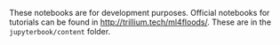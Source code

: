 These notebooks are for development purposes. Official notebooks for tutorials can be found in http://trillium.tech/ml4floods/. These are in the `jupyterbook/content` folder.
